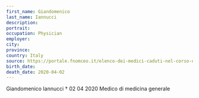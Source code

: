 ```yaml
---
first_name: Giandomenico
last_name: Iannucci
description: 
portrait: 
occupation: Physician
employer: 
city: 
province: 
country: Italy
source: https://portale.fnomceo.it/elenco-dei-medici-caduti-nel-corso-dellepidemia-di-covid-19/
birth_date: 
death_date: 2020-04-02
---
```


Giandomenico Iannucci † 02 04 2020
Medico di medicina generale